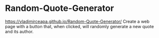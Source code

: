 
# Random-Quote-Generator

https://vladimirceapa.github.io/Random-Quote-Generator/
Create a web page with a button that, when clicked, will randomly generate a new quote and its author.
